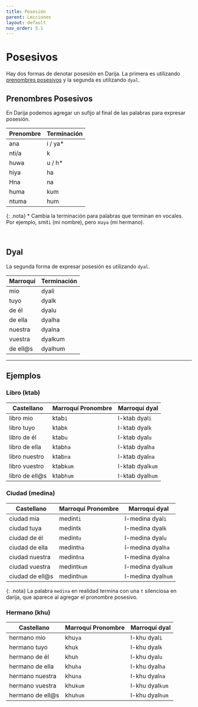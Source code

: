 ```yaml
---
title: Posesión
parent: Lecciones
layout: default
nav_order: 5.1
---
```


# Posesivos

Hay dos formas de denotar posesión en Darija. La primera es utilizando [prenombres posesivos](../vocabulario/pronombres.md#pronombres-posesivos) y la segunda es utilizando `dyal`.


## Prenombres Posesivos

En Darija podemos agregar un sufijo al final de las palabras para expresar posesión.

| Prenombre | Terminación |
|-----------|-------------|
| ana       | i / ya*     |
| nti/a     | k           |
| huwa      | u / h*      |
| hiya      | ha          |
| Hna       | na          |
| huma      | kum         |
| ntuma     | hum         |

{: .nota}
\* Cambia la terminación para palabras que terminan en vocales. Por ejemplo, smit`i` (mi nombre), pero xu`ya` (mi hermano).

<br/>

## Dyal

La segunda forma de expresar posesión es utilizando `dyal`.

| Marroquí | Terminación |
|----------|-------------|
| mio      | dyali       |
| tuyo     | dyalk       |
| de él    | dyalu       |
| de ella  | dyalha      |
| nuestra  | dyalna      |
| vuestra  | dyalkum     |
| de ell@s | dyalhum     |

---

## Ejemplos

### Libro (ktab)

| Castellano     | Marroquí Pronombre | Marroquí dyal    |
|----------------|--------------------|------------------|
| libro mio      | ktab`i`            | l-ktab dyal`i`   |
| libro tuyo     | ktab`k`            | l-ktab dyal`k`   |
| libro de él    | ktab`u`            | l-ktab dyal`u`   |
| libro de ella  | ktab`ha`           | l-ktab dyal`ha`  |
| libro nuestro  | ktab`na`           | l-ktab dyal`na`  |
| libro vuestro  | ktab`kum`          | l-ktab dyal`kum` |
| libro de ell@s | ktab`hum`          | l-ktab dyal`hum` |

### Ciudad (medina)

| Castellano      | Marroquí Pronombre | Marroquí dyal      |
|-----------------|--------------------|--------------------|
| ciudad mia      | medint`i`          | l-medina dyal`i`   |
| ciudad tuya     | medint`k`          | l-medina dyal`k`   |
| ciudad de él    | medint`u`          | l-medina dyal`u`   |
| ciudad de ella  | medint`ha`         | l-medina dyal`ha`  |
| ciudad nuestra  | medint`na`         | l-medina dyal`na`  |
| ciudad vuestra  | medint`kum`        | l-medina dyal`kum` |
| ciudad de ell@s | medint`hum`        | l-medina dyal`hum` |

{: .nota}
La palabra `medina` en realidad termina con una `t` silenciosa en darija, que aparece al agregar el pronombre posesivo.

### Hermano (khu)

| Castellano       | Marroquí Pronombre | Marroquí dyal   |
|------------------|--------------------|-----------------|
| hermano mio      | khu`ya`            | l-khu dyal`i`   |
| hermano tuyo     | khu`k`             | l-khu dyal`k`   |
| hermano de él    | khu`h`             | l-khu dyal`u`   |
| hermano de ella  | khu`ha`            | l-khu dyal`ha`  |
| hermano nuestra  | khu`na`            | l-khu dyal`na`  |
| hermano vuestra  | khu`kum`           | l-khu dyal`kum` |
| hermano de ell@s | khu`hum`           | l-khu dyal`hum` |